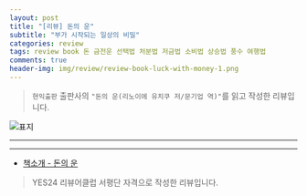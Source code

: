 ```yaml
---  
layout: post  
title: "[리뷰] 돈의 운"  
subtitle: "부가 시작되는 일상의 비밀"  
categories: review 
tags: review book 돈 금전운 선택법 처분법 저금법 소비법 상승법 풍수 여행법             
comments: true  
header-img: img/review/review-book-luck-with-money-1.png
---  
```

  
> `현익출판` 출판사의 `"돈의 운(리노이에 유치쿠 저/문기업 역)"`를 읽고 작성한 리뷰입니다.  

![표지](https://theorydb.github.io/assets/img/review/review-book-luck-with-money-1.png)  

---



---

* [책소개 - 돈의 운](http://www.yes24.com/Product/Goods/102688517?OzSrank=3)

> YES24 리뷰어클럽 서평단 자격으로 작성한 리뷰입니다.



